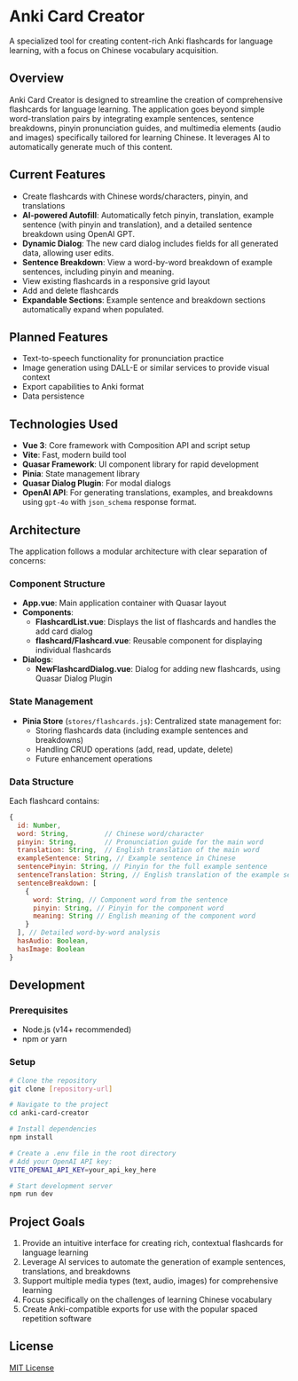 # Anki Card Creator

A specialized tool for creating content-rich Anki flashcards for language learning, with a focus on Chinese vocabulary acquisition.

## Overview

Anki Card Creator is designed to streamline the creation of comprehensive flashcards for language learning. The application goes beyond simple word-translation pairs by integrating example sentences, sentence breakdowns, pinyin pronunciation guides, and multimedia elements (audio and images) specifically tailored for learning Chinese. It leverages AI to automatically generate much of this content.

## Current Features

- Create flashcards with Chinese words/characters, pinyin, and translations
- **AI-powered Autofill**: Automatically fetch pinyin, translation, example sentence (with pinyin and translation), and a detailed sentence breakdown using OpenAI GPT.
- **Dynamic Dialog**: The new card dialog includes fields for all generated data, allowing user edits.
- **Sentence Breakdown**: View a word-by-word breakdown of example sentences, including pinyin and meaning.
- View existing flashcards in a responsive grid layout
- Add and delete flashcards
- **Expandable Sections**: Example sentence and breakdown sections automatically expand when populated.

## Planned Features

- Text-to-speech functionality for pronunciation practice
- Image generation using DALL-E or similar services to provide visual context
- Export capabilities to Anki format
- Data persistence

## Technologies Used

- **Vue 3**: Core framework with Composition API and script setup
- **Vite**: Fast, modern build tool
- **Quasar Framework**: UI component library for rapid development
- **Pinia**: State management library
- **Quasar Dialog Plugin**: For modal dialogs
- **OpenAI API**: For generating translations, examples, and breakdowns using `gpt-4o` with `json_schema` response format.

## Architecture

The application follows a modular architecture with clear separation of concerns:

### Component Structure

- **App.vue**: Main application container with Quasar layout
- **Components**:
  - **FlashcardList.vue**: Displays the list of flashcards and handles the add card dialog
  - **flashcard/Flashcard.vue**: Reusable component for displaying individual flashcards
- **Dialogs**:
  - **NewFlashcardDialog.vue**: Dialog for adding new flashcards, using Quasar Dialog Plugin

### State Management

- **Pinia Store** (`stores/flashcards.js`): Centralized state management for:
  - Storing flashcards data (including example sentences and breakdowns)
  - Handling CRUD operations (add, read, update, delete)
  - Future enhancement operations

### Data Structure

Each flashcard contains:
```javascript
{
  id: Number,
  word: String,         // Chinese word/character
  pinyin: String,       // Pronunciation guide for the main word
  translation: String,  // English translation of the main word
  exampleSentence: String, // Example sentence in Chinese
  sentencePinyin: String, // Pinyin for the full example sentence
  sentenceTranslation: String, // English translation of the example sentence
  sentenceBreakdown: [
    {
      word: String, // Component word from the sentence
      pinyin: String, // Pinyin for the component word
      meaning: String // English meaning of the component word
    }
  ], // Detailed word-by-word analysis
  hasAudio: Boolean,
  hasImage: Boolean
}
```

## Development

### Prerequisites

- Node.js (v14+ recommended)
- npm or yarn

### Setup

```bash
# Clone the repository
git clone [repository-url]

# Navigate to the project
cd anki-card-creator

# Install dependencies
npm install

# Create a .env file in the root directory
# Add your OpenAI API key:
VITE_OPENAI_API_KEY=your_api_key_here

# Start development server
npm run dev
```

## Project Goals

1. Provide an intuitive interface for creating rich, contextual flashcards for language learning
2. Leverage AI services to automate the generation of example sentences, translations, and breakdowns
3. Support multiple media types (text, audio, images) for comprehensive learning
4. Focus specifically on the challenges of learning Chinese vocabulary
5. Create Anki-compatible exports for use with the popular spaced repetition software

## License

[MIT License](LICENSE)

